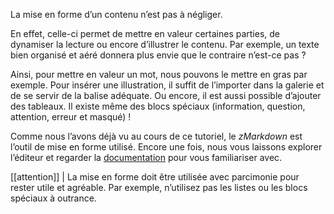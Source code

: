 La mise en forme d’un contenu n’est pas à négliger.

En effet, celle-ci permet de mettre en valeur certaines parties, de dynamiser la lecture ou encore d’illustrer le contenu. Par exemple, un texte bien organisé et aéré donnera plus envie que le contraire n’est-ce pas ?

Ainsi, pour mettre en valeur un mot, nous pouvons le mettre en gras par exemple. Pour insérer une illustration, il suffit de l’importer dans la galerie et de se servir de la balise adéquate. Ou encore, il est aussi possible d’ajouter des tableaux. Il existe même des blocs spéciaux (information, question, attention, erreur et masqué) !

Comme nous l’avons déjà vu au cours de ce tutoriel, le *zMarkdown* est l’outil de mise en forme utilisé.
Encore une fois, nous vous laissons explorer l’éditeur et regarder la [documentation](https://zestedesavoir.com/tutoriels/249/rediger-sur-zds/) pour vous familiariser avec.

[[attention]]
| La mise en forme doit être utilisée avec parcimonie pour rester utile et agréable. Par exemple, n’utilisez pas les listes ou les blocs spéciaux à outrance.